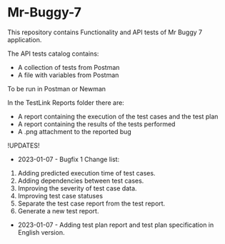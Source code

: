 # Mr-Buggy-7
This repository contains Functionality and API tests of Mr Buggy 7 application.

The API tests catalog contains:
- A collection of tests from Postman 
- A file with variables from Postman

To be run in Postman or Newman

In the TestLink Reports folder there are:
- A report containing the execution of the test cases and the test plan 
- A report containing the results of the tests performed 
- A .png attachment to the reported bug 

!UPDATES!

- 2023-01-07 - Bugfix 1 Change list:
 1. Adding predicted execution time of test cases.
 2. Adding dependencies between test cases.
 3. Improving the severity of test case data.
 4. Improving test case statuses
 5. Separate the test case report from the test report.
 6. Generate a new test report.

- 2023-01-07 - Adding test plan report and test plan specification in English  version.
